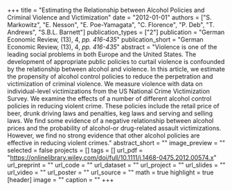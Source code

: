 +++
title = "Estimating the Relationship between Alcohol Policies and Criminal Violence and Victimization"
date = "2012-01-01"
authors = ["S. Markowitz", "E. Nesson", "E. Poe-Yamagata", "C. Florence", "P. Deb", "T. Andrews", "S.B.L. Barnett"]
publication_types = ["2"]
publication = "German Economic Review, (13), 4, _pp. 416-435_"
publication_short = "German Economic Review, (13), 4, _pp. 416-435_"
abstract = "Violence is one of the leading social problems in both Europe and the United States. The development of appropriate public policies to curtail violence is confounded by the relationship between alcohol and violence. In this article, we estimate the propensity of alcohol control policies to reduce the perpetration and victimization of criminal violence. We measure violence with data on individual-level victimizations from the US National Crime Victimization Survey. We examine the effects of a number of different alcohol control policies in reducing violent crime. These policies include the retail price of beer, drunk driving laws and penalties, keg laws and serving and selling laws. We find some evidence of a negative relationship between alcohol prices and the probability of alcohol-or drug-related assault victimizations. However, we find no strong evidence that other alcohol policies are effective in reducing violent crimes."
abstract_short = ""
image_preview = ""
selected = false
projects = []
tags = []
url_pdf = "https://onlinelibrary.wiley.com/doi/full/10.1111/j.1468-0475.2012.00574.x"
url_preprint = ""
url_code = ""
url_dataset = ""
url_project = ""
url_slides = ""
url_video = ""
url_poster = ""
url_source = ""
math = true
highlight = true
[header]
image = ""
caption = ""
+++
